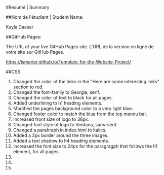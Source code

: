 #Résumé | Summary

##Nom de l'étudiant | Student Name:

Kayla Caesar

##GitHub Pages:

The URL of your live GitHub Pages site. L'URL de la version en ligne de votre site sur GitHub Pages.

https://jsmarier.github.io/Template-for-the-Website-Project/

##CSS:

1. Changed the color of the links in the "Here are some interesting links" section to red.
2. Changed the font-family to Georgia, serif. 
3. Changed the color of text to black for all pages.
4. Added underlining to h1 heading elements.
5. Modified the pages background color to a very light blue. 
6. Changed footer color to match the blue from the top mennu bar.
7. Increased front size of logo to 38px. 
8. Changed font style of logo to Verdana, sans-serif. 
9. Changed a parahraph in index.html to italics.
10. Added a 2px border around the three images.
11. Added a text shadow to h4 heading elements.
12. Increased the font size to 24px for the paragragph that follows the h1 element, for all pages.
13.
14.
15.

